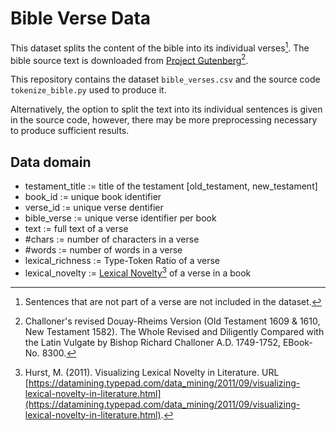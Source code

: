 # Bible Verse Data 

This dataset splits the content of the bible into its individual verses[^1]. The bible source text is downloaded from [Project Gutenberg](https://www.gutenberg.org/ebooks/8300)[^2]. 

This repository contains the dataset `bible_verses.csv` and the source code `tokenize_bible.py` used to produce it. 

Alternatively, the option to split the text into its individual sentences is given in the source code, however, there may be more preprocessing necessary to produce sufficient results. 

## Data domain 

* testament_title := title of the testament [old_testament, new_testament]
* book_id := unique book identifier 
* verse_id := unique verse dentifier
* bible_verse := unique verse identifier per book 
* text := full text of a verse
* #chars := number of characters in a verse
* #words := number of words in a verse
* lexical_richness := Type-Token Ratio of a verse
* lexical_novelty := [Lexical Novelty](https://datamining.typepad.com/data_mining/2011/09/visualizing-lexical-novelty-in-literature.html)[^3] of a verse in a book

[^1]: Sentences that are not part of a verse are not included in the dataset.
[^2]: Challoner's revised Douay-Rheims Version (Old Testament 1609 & 1610, New Testament 1582). The Whole Revised and Diligently Compared with the Latin Vulgate by Bishop Richard Challoner A.D. 1749-1752, EBook-No. 8300.
[^3]: Hurst, M. (2011). Visualizing Lexical Novelty in Literature. URL [https://datamining.typepad.com/data_mining/2011/09/visualizing-lexical-novelty-in-literature.html](https://datamining.typepad.com/data_mining/2011/09/visualizing-lexical-novelty-in-literature.html).
